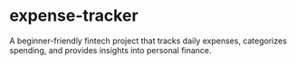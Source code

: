 # expense-tracker
A beginner-friendly fintech project that tracks daily expenses, categorizes spending, and provides insights into personal finance.

